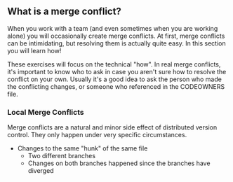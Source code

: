 ## What is a merge conflict?

When you work with a team (and even sometimes when you are working alone) you will occasionally create merge conflicts. At first, merge conflicts can be intimidating, but resolving them is actually quite easy. In this section you will learn how!

These exercises will focus on the technical "how". In real merge conflicts, it's important to know who to ask in case you aren't sure how to resolve the conflict on your own. Usually it's a good idea to ask the person who made the conflicting changes, or someone who referenced in the CODEOWNERS file.

### Local Merge Conflicts

Merge conflicts are a natural and minor side effect of distributed version control. They only happen under very specific circumstances.

- Changes to the same "hunk" of the same file
  - Two different branches
  - Changes on both branches happened since the branches have diverged
